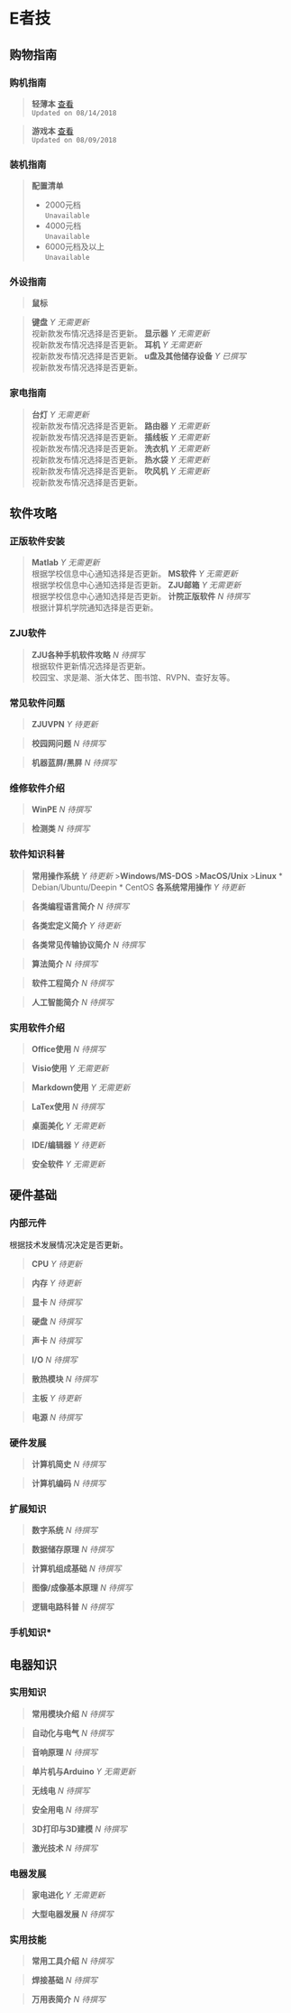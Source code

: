 <!-- 
    Electrical Volunteer Association
    Update 12/22/2018
    Create 10/17/2018
 -->

# E者技

## 购物指南
### 购机指南
>**轻薄本** [查看](https://mp.weixin.qq.com/s?__biz=MjM5OTk0NTg3Mg==&mid=2649479620&idx=1&sn=28452400f256c5956f89d5a78ca70285&chksm=bf2cca3b885b432dfccdd0302cb290cb2bb6a907c436b8b5814de98a3ee15a8df3184e4546b8&token=1759306274&lang=zh_CN#rd)  
`Updated on 08/14/2018`

>**游戏本** [查看](https://mp.weixin.qq.com/s?__biz=MjM5OTk0NTg3Mg==&mid=2649479532&idx=1&sn=43bf5fb2db64ea108dce2b996b793276&chksm=bf2cca93885b4385f70122dfd139287d12b71f5bc4a5f08778fd42f4f37770702a72d4d80f9f#rd)  
`Updated on 08/09/2018`

### 装机指南
>**配置清单**  
>* 2000元档  
`Unavailable`  
>* 4000元档  
`Unavailable`  
>* 6000元档及以上  
`Unavailable`

### 外设指南
>**鼠标**

>**键盘**
_Y_ *无需更新*  
视新款发布情况选择是否更新。
>**显示器**
_Y_ *无需更新*  
视新款发布情况选择是否更新。
>**耳机**
_Y_ *无需更新*  
视新款发布情况选择是否更新。
>**u盘及其他储存设备**
_Y_ *已撰写*  
视新款发布情况选择是否更新。

### 家电指南
>**台灯**
_Y_ *无需更新*  
视新款发布情况选择是否更新。
>**路由器**
_Y_ *无需更新*  
视新款发布情况选择是否更新。
>**插线板**
_Y_ *无需更新*  
视新款发布情况选择是否更新。
>**洗衣机**
_Y_ *无需更新*  
视新款发布情况选择是否更新。
>**热水袋**
_Y_ *无需更新*  
视新款发布情况选择是否更新。
>**吹风机**
_Y_ *无需更新*  
视新款发布情况选择是否更新。

## 软件攻略
### 正版软件安装
>**Matlab**
_Y_ *无需更新*  
根据学校信息中心通知选择是否更新。
>**MS软件**
_Y_ *无需更新*  
根据学校信息中心通知选择是否更新。
>**ZJU邮箱**
_Y_ *无需更新*  
根据学校信息中心通知选择是否更新。
>**计院正版软件**
_N_ *待撰写*  
根据计算机学院通知选择是否更新。

### ZJU软件
>**ZJU各种手机软件攻略**
_N_ *待撰写*  
根据软件更新情况选择是否更新。  
校园宝、求是潮、浙大体艺、图书馆、RVPN、查好友等。

### 常见软件问题
>**ZJUVPN**
_Y_ *待更新*  

>**校园网问题**
_N_ *待撰写*  

>**机器蓝屏/黑屏**
_N_ *待撰写*  

### 维修软件介绍
>**WinPE**
_N_ *待撰写*  

>**检测类**
_N_ *待撰写*

### 软件知识科普
>**常用操作系统**
_Y_ *待更新*
    >**Windows/MS-DOS**
    >**MacOS/Unix**
    >**Linux**
        * Debian/Ubuntu/Deepin
        * CentOS
>**各系统常用操作**
_Y_ *待更新*  

>**各类编程语言简介**
_N_ *待撰写*  

>**各类宏定义简介**
_Y_ *待更新*

>**各类常见传输协议简介**
_N_ *待撰写*

>**算法简介**
_N_ *待撰写*

>**软件工程简介**
_N_ *待撰写*

>**人工智能简介**
_N_ *待撰写*

### 实用软件介绍
>**Office使用**
_N_ *待撰写*

>**Visio使用**
_Y_ *无需更新*

>**Markdown使用**
_Y_ *无需更新*

>**LaTex使用**
_N_ *待撰写*

>**桌面美化**
_Y_ *无需更新*

>**IDE/编辑器**
_Y_ *待更新*

>**安全软件**
_Y_ *无需更新*

## 硬件基础
### 内部元件
根据技术发展情况决定是否更新。
>**CPU**
_Y_ *待更新*  

>**内存**
_Y_ *待更新*  

>**显卡**
_N_ *待撰写*

>**硬盘**
_N_ *待撰写*

>**声卡**
_N_ *待撰写*

>**I/O**
_N_ *待撰写*

>**散热模块**
_N_ *待撰写*

>**主板**
_Y_ *待更新*

>**电源**
_N_ *待撰写*

### 硬件发展
>**计算机简史**
_N_ *待撰写*

>**计算机编码**
_N_ *待撰写*

### 扩展知识
>**数字系统**
_N_ *待撰写*

>**数据储存原理**
_N_ *待撰写*

>**计算机组成基础**
_N_ *待撰写*

>**图像/成像基本原理**
_N_ *待撰写*

>**逻辑电路科普**
_N_ *待撰写*

### 手机知识*

## 电器知识
### 实用知识
>**常用模块介绍**
_N_ *待撰写*

>**自动化与电气**
_N_ *待撰写*

>**音响原理**
_N_ *待撰写*

>**单片机与Arduino**
_Y_ *无需更新*

>**无线电**
_N_ *待撰写*

>**安全用电**
_N_ *待撰写*

>**3D打印与3D建模**
_N_ *待撰写*

>**激光技术**
_N_ *待撰写*

### 电器发展
>**家电进化**
_Y_ *无需更新*

>**大型电器发展**
_N_ *待撰写*

### 实用技能
>**常用工具介绍**
_N_ *待撰写*

>**焊接基础**
_N_ *待撰写*

>**万用表简介**
_N_ *待撰写*
